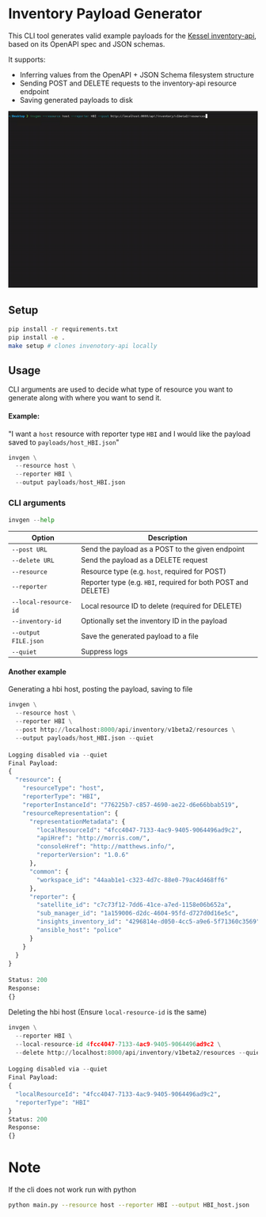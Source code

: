 # Inventory Payload Generator

This CLI tool generates valid example payloads for the [Kessel inventory-api](https://github.com/project-kessel/inventory-api), based on its OpenAPI spec and JSON schemas.

It supports:
- Inferring values from the OpenAPI + JSON Schema filesystem structure
- Sending POST and DELETE requests to the inventory-api resource endpoint
- Saving generated payloads to disk

![demo](https://github.com/Adam0Brien/inventory-payload-generator/blob/main/demo.gif)

## Setup

```bash
pip install -r requirements.txt
pip install -e .
make setup # clones invenotory-api locally
```

## Usage

CLI arguments are used to decide what type of resource you want to generate along with where you want to send it. 

#### Example:
"I want a `host` resource with reporter type `HBI` and I would like the payload saved to `payloads/host_HBI.json`"

```py
invgen \
  --resource host \
  --reporter HBI \
  --output payloads/host_HBI.json
```

### CLI arguments

```py
invgen --help

```

| Option                | Description                                                   |
|-----------------------|---------------------------------------------------------------|
| `--post URL`          | Send the payload as a POST to the given endpoint              |
| `--delete URL`        | Send the payload as a DELETE request                          |
| `--resource`          | Resource type (e.g. `host`, required for POST)          |
| `--reporter`          | Reporter type (e.g. `HBI`, required for both POST and DELETE) |
| `--local-resource-id` | Local resource ID to delete (required for DELETE)             |
| `--inventory-id`      | Optionally set the inventory ID in the payload                |
| `--output FILE.json`  | Save the generated payload to a file                          |
| `--quiet`             | Suppress logs                                                 |


#### Another example

Generating a hbi host, posting the payload, saving to file
```py
invgen \
  --resource host \
  --reporter HBI \
  --post http://localhost:8000/api/inventory/v1beta2/resources \
  --output payloads/host_HBI.json --quiet

Logging disabled via --quiet
Final Payload:
{
  "resource": {
    "resourceType": "host",
    "reporterType": "HBI",
    "reporterInstanceId": "776225b7-c857-4690-ae22-d6e66bbab519",
    "resourceRepresentation": {
      "representationMetadata": {
        "localResourceId": "4fcc4047-7133-4ac9-9405-9064496ad9c2",
        "apiHref": "http://morris.com/",
        "consoleHref": "http://matthews.info/",
        "reporterVersion": "1.0.6"
      },
      "common": {
        "workspace_id": "44aab1e1-c323-4d7c-88e0-79ac4d468ff6"
      },
      "reporter": {
        "satellite_id": "c7c73f12-7dd6-41ce-a7ed-1158e06b652a",
        "sub_manager_id": "1a159006-d2dc-4604-95fd-d727d0d16e5c",
        "insights_inventory_id": "4296814e-d050-4cc5-a9e6-5f71360c3569",
        "ansible_host": "police"
      }
    }
  }
}

Status: 200
Response:
{}
```

Deleting the hbi host (Ensure `local-resource-id` is the same)
```py
invgen \
  --reporter HBI \
  --local-resource-id 4fcc4047-7133-4ac9-9405-9064496ad9c2 \
  --delete http://localhost:8000/api/inventory/v1beta2/resources --quiet

Logging disabled via --quiet
Final Payload:
{
  "localResourceId": "4fcc4047-7133-4ac9-9405-9064496ad9c2",
  "reporterType": "HBI"
}
Status: 200
Response:
{}

```

# Note
If the cli does not work run with python
```sh
python main.py --resource host --reporter HBI --output HBI_host.json
```